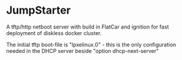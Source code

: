 # JumpStarter
A tftp/http netboot server with build in FlatCar and ignition for fast deployment of diskless docker cluster.

The initial tftp boot-file is "lpxelinux.0" - this is the only configuration needed in the DHCP server beside "option dhcp-next-server"


